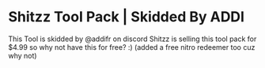 # Shitzz Tool Pack | Skidded By ADDI

This Tool is skidded by @addifr on discord
Shitzz is selling this tool pack for $4.99 so why not have this for free? :)
(added a free nitro redeemer too cuz why not)
